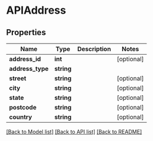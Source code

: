 # APIAddress

## Properties
Name | Type | Description | Notes
------------ | ------------- | ------------- | -------------
**address_id** | **int** |  | [optional] 
**address_type** | **string** |  | 
**street** | **string** |  | [optional] 
**city** | **string** |  | [optional] 
**state** | **string** |  | [optional] 
**postcode** | **string** |  | [optional] 
**country** | **string** |  | [optional] 

[[Back to Model list]](../README.md#documentation-for-models) [[Back to API list]](../README.md#documentation-for-api-endpoints) [[Back to README]](../README.md)


